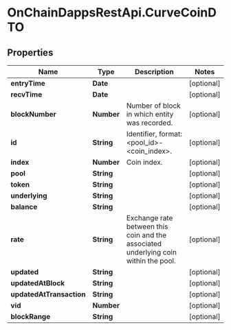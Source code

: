 # OnChainDappsRestApi.CurveCoinDTO

## Properties

Name | Type | Description | Notes
------------ | ------------- | ------------- | -------------
**entryTime** | **Date** |  | [optional] 
**recvTime** | **Date** |  | [optional] 
**blockNumber** | **Number** | Number of block in which entity was recorded. | [optional] 
**id** | **String** | Identifier, format: &lt;pool_id&gt;-&lt;coin_index&gt;. | [optional] 
**index** | **Number** | Coin index. | [optional] 
**pool** | **String** |  | [optional] 
**token** | **String** |  | [optional] 
**underlying** | **String** |  | [optional] 
**balance** | **String** |  | [optional] 
**rate** | **String** | Exchange rate between this coin and the associated underlying coin within the pool. | [optional] 
**updated** | **String** |  | [optional] 
**updatedAtBlock** | **String** |  | [optional] 
**updatedAtTransaction** | **String** |  | [optional] 
**vid** | **Number** |  | [optional] 
**blockRange** | **String** |  | [optional] 


